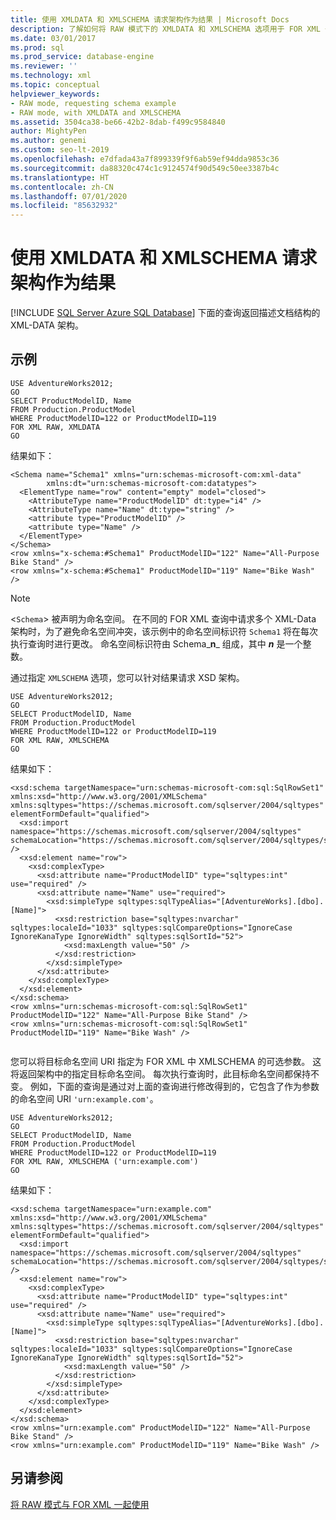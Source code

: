 ```yaml
---
title: 使用 XMLDATA 和 XMLSCHEMA 请求架构作为结果 | Microsoft Docs
description: 了解如何将 RAW 模式下的 XMLDATA 和 XMLSCHEMA 选项用于 FOR XML 子句，以请求查询结果中的 XML-DATA 架构或 XSD 架构。
ms.date: 03/01/2017
ms.prod: sql
ms.prod_service: database-engine
ms.reviewer: ''
ms.technology: xml
ms.topic: conceptual
helpviewer_keywords:
- RAW mode, requesting schema example
- RAW mode, with XMLDATA and XMLSCHEMA
ms.assetid: 3504ca38-be66-42b2-8dab-f499c9584840
author: MightyPen
ms.author: genemi
ms.custom: seo-lt-2019
ms.openlocfilehash: e7dfada43a7f899339f9f6ab59ef94dda9853c36
ms.sourcegitcommit: da88320c474c1c9124574f90d549c50ee3387b4c
ms.translationtype: HT
ms.contentlocale: zh-CN
ms.lasthandoff: 07/01/2020
ms.locfileid: "85632932"
---
```

# <a name="request-schemas-as-results-with-xmldata--xmlschema"></a>使用 XMLDATA 和 XMLSCHEMA 请求架构作为结果
[!INCLUDE [SQL Server Azure SQL Database](../../includes/applies-to-version/sql-asdb.md)]
  下面的查询返回描述文档结构的 XML-DATA 架构。  
  
## <a name="example"></a>示例  
  
```  
USE AdventureWorks2012;  
GO  
SELECT ProductModelID, Name  
FROM Production.ProductModel  
WHERE ProductModelID=122 or ProductModelID=119  
FOR XML RAW, XMLDATA  
GO  
```  
  
 结果如下：  
  
```  
<Schema name="Schema1" xmlns="urn:schemas-microsoft-com:xml-data"   
        xmlns:dt="urn:schemas-microsoft-com:datatypes">  
  <ElementType name="row" content="empty" model="closed">  
    <AttributeType name="ProductModelID" dt:type="i4" />  
    <AttributeType name="Name" dt:type="string" />  
    <attribute type="ProductModelID" />  
    <attribute type="Name" />  
  </ElementType>  
</Schema>  
<row xmlns="x-schema:#Schema1" ProductModelID="122" Name="All-Purpose Bike Stand" />  
<row xmlns="x-schema:#Schema1" ProductModelID="119" Name="Bike Wash" />  
```  
  
> [!NOTE]  
>  <`Schema`> 被声明为命名空间。 在不同的 FOR XML 查询中请求多个 XML-Data 架构时，为了避免命名空间冲突，该示例中的命名空间标识符 `Schema1` 将在每次执行查询时进行更改。 命名空间标识符由 Schema_**n**_ 组成，其中 _**n**_ 是一个整数。  
  
 通过指定 `XMLSCHEMA` 选项，您可以针对结果请求 XSD 架构。  
  
```  
USE AdventureWorks2012;  
GO  
SELECT ProductModelID, Name  
FROM Production.ProductModel  
WHERE ProductModelID=122 or ProductModelID=119  
FOR XML RAW, XMLSCHEMA  
GO  
```  
  
 结果如下：  
  
```  
<xsd:schema targetNamespace="urn:schemas-microsoft-com:sql:SqlRowSet1" xmlns:xsd="http://www.w3.org/2001/XMLSchema" xmlns:sqltypes="https://schemas.microsoft.com/sqlserver/2004/sqltypes" elementFormDefault="qualified">  
  <xsd:import namespace="https://schemas.microsoft.com/sqlserver/2004/sqltypes" schemaLocation="https://schemas.microsoft.com/sqlserver/2004/sqltypes/sqltypes.xsd" />  
  <xsd:element name="row">  
    <xsd:complexType>  
      <xsd:attribute name="ProductModelID" type="sqltypes:int" use="required" />  
      <xsd:attribute name="Name" use="required">  
        <xsd:simpleType sqltypes:sqlTypeAlias="[AdventureWorks].[dbo].[Name]">  
          <xsd:restriction base="sqltypes:nvarchar" sqltypes:localeId="1033" sqltypes:sqlCompareOptions="IgnoreCase IgnoreKanaType IgnoreWidth" sqltypes:sqlSortId="52">  
            <xsd:maxLength value="50" />  
          </xsd:restriction>  
        </xsd:simpleType>  
      </xsd:attribute>  
    </xsd:complexType>  
  </xsd:element>  
</xsd:schema>  
<row xmlns="urn:schemas-microsoft-com:sql:SqlRowSet1" ProductModelID="122" Name="All-Purpose Bike Stand" />  
<row xmlns="urn:schemas-microsoft-com:sql:SqlRowSet1" ProductModelID="119" Name="Bike Wash" />  
  
```  
  
 您可以将目标命名空间 URI 指定为 FOR XML 中 XMLSCHEMA 的可选参数。 这将返回架构中的指定目标命名空间。 每次执行查询时，此目标命名空间都保持不变。 例如，下面的查询是通过对上面的查询进行修改得到的，它包含了作为参数的命名空间 URI `'urn:example.com'`。  
  
```  
USE AdventureWorks2012;  
GO  
SELECT ProductModelID, Name  
FROM Production.ProductModel  
WHERE ProductModelID=122 or ProductModelID=119  
FOR XML RAW, XMLSCHEMA ('urn:example.com')  
GO  
```  
  
 结果如下：  
  
```  
<xsd:schema targetNamespace="urn:example.com" xmlns:xsd="http://www.w3.org/2001/XMLSchema" xmlns:sqltypes="https://schemas.microsoft.com/sqlserver/2004/sqltypes" elementFormDefault="qualified">  
  <xsd:import namespace="https://schemas.microsoft.com/sqlserver/2004/sqltypes" schemaLocation="https://schemas.microsoft.com/sqlserver/2004/sqltypes/sqltypes.xsd" />  
  <xsd:element name="row">  
    <xsd:complexType>  
      <xsd:attribute name="ProductModelID" type="sqltypes:int" use="required" />  
      <xsd:attribute name="Name" use="required">  
        <xsd:simpleType sqltypes:sqlTypeAlias="[AdventureWorks].[dbo].[Name]">  
          <xsd:restriction base="sqltypes:nvarchar" sqltypes:localeId="1033" sqltypes:sqlCompareOptions="IgnoreCase IgnoreKanaType IgnoreWidth" sqltypes:sqlSortId="52">  
            <xsd:maxLength value="50" />  
          </xsd:restriction>  
        </xsd:simpleType>  
      </xsd:attribute>  
    </xsd:complexType>  
  </xsd:element>  
</xsd:schema>  
<row xmlns="urn:example.com" ProductModelID="122" Name="All-Purpose Bike Stand" />  
<row xmlns="urn:example.com" ProductModelID="119" Name="Bike Wash" />  
```  
  
## <a name="see-also"></a>另请参阅  
 [将 RAW 模式与 FOR XML 一起使用](../../relational-databases/xml/use-raw-mode-with-for-xml.md)  
  
  
